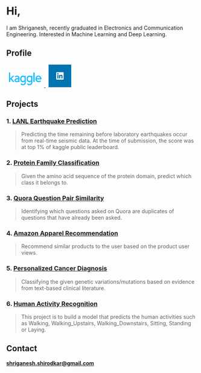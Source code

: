 # Hi,

I am Shriganesh, recently graduated in Electronics and Communication Engineering. Interested in Machine Learning and Deep Learning.

## Profile

<a href="https://www.kaggle.com/shriganesh" target = "_blank">
<img src="kaggle.png" width="100" title="Kaggle">
</a>
&nbsp;
<a href="https://www.linkedin.com/in/shriganesh-shirodkar-8247b771/" target="_blank">
<img src="Linkedin.png" width="60" title="LinkedIn">
</a>


## Projects

### 1. [LANL Earthquake Prediction](https://shriganeshshirodkar.github.io/Earthquake-Prediction)
   > Predicting the time remaining before laboratory earthquakes occur from real-time seismic data. At the time of submission, the           score was at top 1% of kaggle public leaderboard.
    
### 2. [Protein Family Classification](https://shriganeshshirodkar.github.io/Protein-Family-Classification)
   > Given the amino acid sequence of the protein domain, predict which class it belongs to.
   
### 3. [Quora Question Pair Similarity](https://shriganeshshirodkar.github.io/Quora-Question-Pair-Similarity)
   >Identifying which questions asked on Quora are duplicates of questions that have already been asked.
        
### 4. [Amazon Apparel Recommendation](https://shriganeshshirodkar.github.io/Amazon-Apparel-Recommendation)
   >  Recommend similar products to the user based on the product user views.
        
### 5. [Personalized Cancer Diagnosis](https://shriganeshshirodkar.github.io/Personalized-Cancer-Diagnosis)
   > Classifying the given genetic variations/mutations based on evidence from text-based clinical literature.
        
### 6. [Human Activity Recognition](https://shriganeshshirodkar.github.io/Human-Activity-Recognition)
   > This project is to build a model that predicts the human activities such as Walking, Walking_Upstairs, Walking_Downstairs, Sitting,     Standing or Laying.


## Contact 

**shriganesh.shirodkar@gmail.com**
